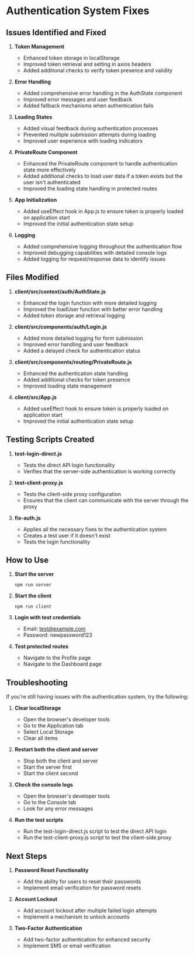 # Authentication System Fixes

## Issues Identified and Fixed

1. **Token Management**
   - Enhanced token storage in localStorage
   - Improved token retrieval and setting in axios headers
   - Added additional checks to verify token presence and validity

2. **Error Handling**
   - Added comprehensive error handling in the AuthState component
   - Improved error messages and user feedback
   - Added fallback mechanisms when authentication fails

3. **Loading States**
   - Added visual feedback during authentication processes
   - Prevented multiple submission attempts during loading
   - Improved user experience with loading indicators

4. **PrivateRoute Component**
   - Enhanced the PrivateRoute component to handle authentication state more effectively
   - Added additional checks to load user data if a token exists but the user isn't authenticated
   - Improved the loading state handling in protected routes

5. **App Initialization**
   - Added useEffect hook in App.js to ensure token is properly loaded on application start
   - Improved the initial authentication state setup

6. **Logging**
   - Added comprehensive logging throughout the authentication flow
   - Improved debugging capabilities with detailed console logs
   - Added logging for request/response data to identify issues

## Files Modified

1. **client/src/context/auth/AuthState.js**
   - Enhanced the login function with more detailed logging
   - Improved the loadUser function with better error handling
   - Added token storage and retrieval logging

2. **client/src/components/auth/Login.js**
   - Added more detailed logging for form submission
   - Improved error handling and user feedback
   - Added a delayed check for authentication status

3. **client/src/components/routing/PrivateRoute.js**
   - Enhanced the authentication state handling
   - Added additional checks for token presence
   - Improved loading state management

4. **client/src/App.js**
   - Added useEffect hook to ensure token is properly loaded on application start
   - Improved the initial authentication state setup

## Testing Scripts Created

1. **test-login-direct.js**
   - Tests the direct API login functionality
   - Verifies that the server-side authentication is working correctly

2. **test-client-proxy.js**
   - Tests the client-side proxy configuration
   - Ensures that the client can communicate with the server through the proxy

3. **fix-auth.js**
   - Applies all the necessary fixes to the authentication system
   - Creates a test user if it doesn't exist
   - Tests the login functionality

## How to Use

1. **Start the server**
   ```
   npm run server
   ```

2. **Start the client**
   ```
   npm run client
   ```

3. **Login with test credentials**
   - Email: test@example.com
   - Password: newpassword123

4. **Test protected routes**
   - Navigate to the Profile page
   - Navigate to the Dashboard page

## Troubleshooting

If you're still having issues with the authentication system, try the following:

1. **Clear localStorage**
   - Open the browser's developer tools
   - Go to the Application tab
   - Select Local Storage
   - Clear all items

2. **Restart both the client and server**
   - Stop both the client and server
   - Start the server first
   - Start the client second

3. **Check the console logs**
   - Open the browser's developer tools
   - Go to the Console tab
   - Look for any error messages

4. **Run the test scripts**
   - Run the test-login-direct.js script to test the direct API login
   - Run the test-client-proxy.js script to test the client-side proxy

## Next Steps

1. **Password Reset Functionality**
   - Add the ability for users to reset their passwords
   - Implement email verification for password resets

2. **Account Lockout**
   - Add account lockout after multiple failed login attempts
   - Implement a mechanism to unlock accounts

3. **Two-Factor Authentication**
   - Add two-factor authentication for enhanced security
   - Implement SMS or email verification 